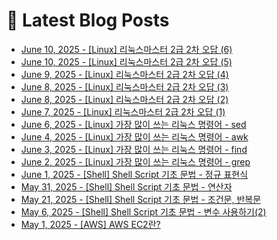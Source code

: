 # 📕 Latest Blog Posts

<ul><li><a href='https://lucy-devblog.tistory.com/entry/Linux-%EB%A6%AC%EB%88%85%EC%8A%A4%EB%A7%88%EC%8A%A4%ED%84%B0-2%EA%B8%89-2%EC%B0%A8-%EC%98%A4%EB%8B%B5-6' target='_blank'>June 10, 2025 - [Linux] 리눅스마스터 2급 2차 오답 (6)</a></li><li><a href='https://lucy-devblog.tistory.com/entry/Linux-%EB%A6%AC%EB%88%85%EC%8A%A4%EB%A7%88%EC%8A%A4%ED%84%B0-2%EA%B8%89-2%EC%B0%A8-%EC%98%A4%EB%8B%B5-5' target='_blank'>June 10, 2025 - [Linux] 리눅스마스터 2급 2차 오답 (5)</a></li><li><a href='https://lucy-devblog.tistory.com/entry/Linux-%EB%A6%AC%EB%88%85%EC%8A%A4%EB%A7%88%EC%8A%A4%ED%84%B0-2%EA%B8%89-2%EC%B0%A8-%EC%98%A4%EB%8B%B5-4' target='_blank'>June 9, 2025 - [Linux] 리눅스마스터 2급 2차 오답 (4)</a></li><li><a href='https://lucy-devblog.tistory.com/entry/Linux-%EB%A6%AC%EB%88%85%EC%8A%A4%EB%A7%88%EC%8A%A4%ED%84%B0-2%EA%B8%89-2%EC%B0%A8-%EC%98%A4%EB%8B%B5-2' target='_blank'>June 8, 2025 - [Linux] 리눅스마스터 2급 2차 오답 (3)</a></li><li><a href='https://lucy-devblog.tistory.com/entry/Linux-%EB%A6%AC%EB%88%85%EC%8A%A4%EB%A7%88%EC%8A%A4%ED%84%B0-2%EA%B8%89-2%EC%B0%A8-%EC%98%A4%EB%8B%B5-%ED%8C%8C%ED%8B%B0%EC%85%98' target='_blank'>June 8, 2025 - [Linux] 리눅스마스터 2급 2차 오답 (2)</a></li><li><a href='https://lucy-devblog.tistory.com/entry/Linux-%EB%A6%AC%EB%88%85%EC%8A%A4%EB%A7%88%EC%8A%A4%ED%84%B0-2%EA%B8%89-2%EC%B0%A8-%EC%98%A4%EB%8B%B5-%EA%B6%8C%ED%95%9C-%EB%B0%8F-%EA%B7%B8%EB%A3%B9-%EC%84%A4%EC%A0%95' target='_blank'>June 7, 2025 - [Linux] 리눅스마스터 2급 2차 오답 (1)</a></li><li><a href='https://lucy-devblog.tistory.com/entry/Linux-%EA%B0%80%EC%9E%A5-%EB%A7%8E%EC%9D%B4-%EC%93%B0%EB%8A%94-%EB%A6%AC%EB%88%85%EC%8A%A4-%EB%AA%85%EB%A0%B9%EC%96%B4-sed' target='_blank'>June 6, 2025 - [Linux] 가장 많이 쓰는 리눅스 명령어 - sed</a></li><li><a href='https://lucy-devblog.tistory.com/entry/Linux-%EA%B0%80%EC%9E%A5-%EB%A7%8E%EC%9D%B4-%EC%93%B0%EB%8A%94-%EB%A6%AC%EB%88%85%EC%8A%A4-%EB%AA%85%EB%A0%B9%EC%96%B4-awk' target='_blank'>June 4, 2025 - [Linux] 가장 많이 쓰는 리눅스 명령어 - awk</a></li><li><a href='https://lucy-devblog.tistory.com/entry/Linux-%EA%B0%80%EC%9E%A5-%EB%A7%8E%EC%9D%B4-%EC%93%B0%EB%8A%94-%EB%A6%AC%EB%88%85%EC%8A%A4-%EB%AA%85%EB%A0%B9%EC%96%B4-find' target='_blank'>June 3, 2025 - [Linux] 가장 많이 쓰는 리눅스 명령어 - find</a></li><li><a href='https://lucy-devblog.tistory.com/entry/Linux-%EA%B0%80%EC%9E%A5-%EB%A7%8E%EC%9D%B4-%EC%93%B0%EB%8A%94-%EB%A6%AC%EB%88%85%EC%8A%A4-%EB%AA%85%EB%A0%B9%EC%96%B4-grep' target='_blank'>June 2, 2025 - [Linux] 가장 많이 쓰는 리눅스 명령어 - grep</a></li><li><a href='https://lucy-devblog.tistory.com/entry/Shell-Shell-Script-%EA%B8%B0%EC%B4%88-%EB%AC%B8%EB%B2%95-%EC%A0%95%EA%B7%9C-%ED%91%9C%ED%98%84%EC%8B%9D' target='_blank'>June 1, 2025 - [Shell] Shell Script 기초 문법 - 정규 표현식</a></li><li><a href='https://lucy-devblog.tistory.com/entry/Shell-Shell-Script-%EA%B8%B0%EC%B4%88-%EB%AC%B8%EB%B2%95-%EC%A0%95%EB%A6%AC-%EC%97%B0%EC%82%B0%EC%9E%90' target='_blank'>May 31, 2025 - [Shell] Shell Script 기초 문법 - 연산자</a></li><li><a href='https://lucy-devblog.tistory.com/entry/Shell-Shell-Script-%EA%B8%B0%EC%B4%88-%EB%AC%B8%EB%B2%95-%EC%A1%B0%EA%B1%B4%EB%AC%B8' target='_blank'>May 21, 2025 - [Shell] Shell Script 기초 문법 - 조건문, 반복문</a></li><li><a href='https://lucy-devblog.tistory.com/entry/Shell-Shell-Script-%EA%B8%B0%EC%B4%88-%EB%AC%B8%EB%B2%95-%EB%B3%80%EC%88%98-%EC%82%AC%EC%9A%A9%ED%95%98%EA%B8%B022' target='_blank'>May 6, 2025 - [Shell] Shell Script 기초 문법 - 변수 사용하기(2)</a></li><li><a href='https://lucy-devblog.tistory.com/entry/AWS-AWS-EC2%EB%9E%80' target='_blank'>May 1, 2025 - [AWS] AWS EC2란?</a></li></ul>